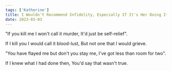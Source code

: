 ```yaml
---
tags: ['Katherine']
title: I Wouldn't Recommend Infidelity, Especially If It's Her Doing It
date: 2023-03-03
---
```


"If you kill me I won't call it murder,
It'd just be self-relief".

If I kill you I would call it blood-lust,
But not one that I would grieve.

"You have flayed me but don't you stay me,
I've got less than room for two".

If I knew what I had done then,
You'd say that wasn't true.

